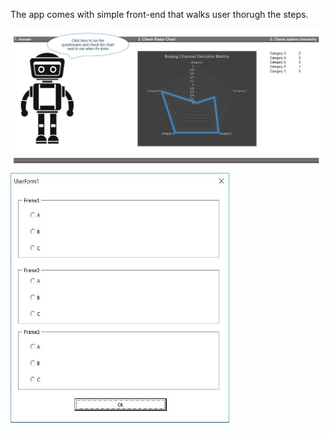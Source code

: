 The app comes with simple front-end that walks user thorugh the steps.

<img src="images/robot.JPG">

<img src="images/user_form.JPG" width="350" height="400">
